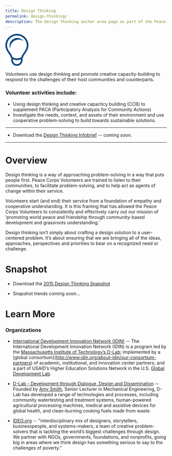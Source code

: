 ```yaml
---
title: Design Thinking
permalink: design-thinking/
description: The Design Thinking anchor area page as part of the Peace Corps ICT4D Playbook.
---
```


<div class="image"><img src="/img/design-thinking-icon.svg" style="height:100px;"><!-- </div> -->

<p class="lead">Volunteers use design thinking and promote creative capacity-building to respond to the challenges of their host communities and counterparts.</p>

### Volunteer activities include:

- Using design thinking and creative capacticy building (CCB) to supplement PACA (Participatory Analysis for Community Actions)
- Investigate the needs, context, and assets of their environment and use cooperative problem-solving to build towards sustainable solutions.


___

- Download the [Design Thinking Infobrief](#) -- coming soon.

___



# Overview

Design thinking is a way of approaching problem-solving in a way that puts people first. Peace Corps Volunteers are trained to listen to their communities, to facilitate problem-solving, and to help act as agents of change within their service.

Volunteers start (and end) their service from a foundation of empathy and cooperative understanding. It is this framing that has allowed the Peace Corps Volunteers to consistently and effectively carry out our mission of ‘promoting world peace and friendship through community-based development and grassroots understanding.’

Design thinking isn’t simply about crafting a design solution to a user-centered problem. It’s about ensuring that we are bringing all of the ideas, approaches, perspectives and priorities to bear on a recognized need or challenge.

# Snapshot

- Download the [2015 Design Thinking Snapshot]()

- Snapshot trends coming soon...



# Learn More




### Organizations

- [International Development Innovation Network (IDIN)](http://www.idin.org/) -- The International Development Innovation Network (IDIN) is a program led by the [Massachusetts Institute of Technology’s D-Lab](http://d-lab.mit.edu/); implemented by a ]global consortium](http://www.idin.org/about-idin/our-consortium-partners) of academic, institutional, and innovation center partners; and a part of USAID’s Higher Education Solutions Network in the U.S. [Global Development Lab](http://www.usaid.gov/globaldevlab).

- [D-Lab - Development through Dialogue, Design and Dissemination](http://d-lab.mit.edu/) -- Founded by [Amy Smith](http://d-lab.mit.edu/people/Amy_Smith), Senior Lecturer in Mechanical Engineering, D-Lab has developed a range of technologies and processes, including community watertesting and treatment systems, human-powered agricultural processing machines, medical and assistive devices for global health, and clean-burning cooking fuels made from waste.

- [IDEO.org](https://www.ideo.org/) -- "interdisciplinary mix of designers, storytellers, businesspeople, and systems-makers, a team of creative problem-solvers that is tackling the world’s biggest challenges through design. We partner with NGOs, governments, foundations, and nonprofits, going big in areas where we think design has something serious to say to the challenges of poverty."


